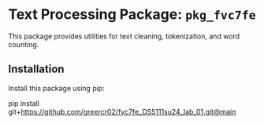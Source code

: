# Text Processing Package: `pkg_fvc7fe`

This package provides utilities for text cleaning, tokenization, and word counting.

## Installation
Install this package using pip:

pip install git+https://github.com/greercr02/fvc7fe_DS5111su24_lab_01.git@main
